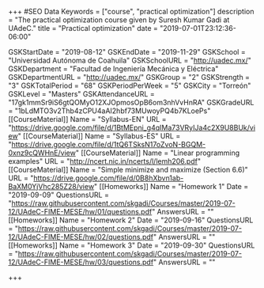 +++
#SEO Data
Keywords = ["course", "practical optimization"]
description = "The practical optimization course given by Suresh Kumar Gadi at UAdeC."
title = "Practical optimization"
date = "2019-07-01T23:12:36-06:00"

GSKStartDate = "2019-08-12"
GSKEndDate = "2019-11-29"
GSKSchool = "Universidad Autónoma de Coahuila"
GSKSchoolURL = "http://uadec.mx/"
GSKDepartment = "Facultad de Ingeniería Mecánica y Eléctrica"
GSKDepartmentURL = "http://uadec.mx/"
GSKGroup = "2"
GSKStrength = "3"
GSKTotalPeriod = "68"
GSKPeriodPerWeek = "5"
GSKCity = "Torreón"
GSKLevel = "Masters"
GSKAttendanceURL = "17gk1mmSr9iS6gtQOMyO12XJOpmosOpB6om3nhVvHnRA"
GSKGradeURL = "1bLdMTO3v2Thb4zCPU4aAI2hbf73MUwoyPQ4b7KLoePs"
[[CourseMaterial]]
    Name = "Syllabus-EN"
    URL = "https://drive.google.com/file/d/1BtMEpni_g4qIMa73VRyIJa4c2X9U8BUk/view"
[[CourseMaterial]]
    Name = "Syllabus-ES"
    URL = "https://drive.google.com/file/d/1tQ6TSksN17oZvoN-BGQM-0xnz9cQWHnE/view"
[[CourseMaterial]]
    Name = "Linear programming examples"
    URL = "http://ncert.nic.in/ncerts/l/lemh206.pdf"
[[CourseMaterial]]
    Name = "Simple minimize and maximize (Section 6.6)"
    URL = "https://drive.google.com/file/d/0B8hXbvn1ab-BaXM0YjVhc285Z28/view"
[[Homeworks]]
    Name = "Homework 1"
	Date = "2019-09-09"
    QuestionsURL = "https://raw.githubusercontent.com/skgadi/Courses/master/2019-07-12/UAdeC-FIME-MESE/hw/01/questions.pdf"
	AnswersURL = ""
[[Homeworks]]
    Name = "Homework 2"
	Date = "2019-09-16"
    QuestionsURL = "https://raw.githubusercontent.com/skgadi/Courses/master/2019-07-12/UAdeC-FIME-MESE/hw/02/questions.pdf"
	AnswersURL = ""
[[Homeworks]]
    Name = "Homework 3"
	Date = "2019-09-30"
    QuestionsURL = "https://raw.githubusercontent.com/skgadi/Courses/master/2019-07-12/UAdeC-FIME-MESE/hw/03/questions.pdf"
	AnswersURL = ""


	
	
+++
